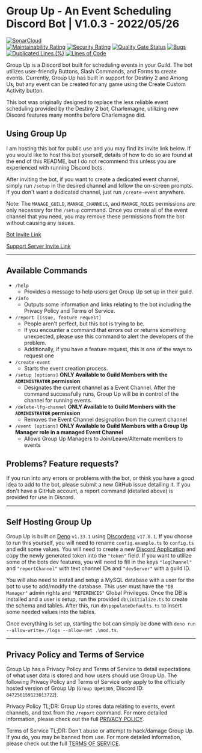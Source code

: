 # Group Up - An Event Scheduling Discord Bot | V1.0.3 - 2022/05/26
[![SonarCloud](https://sonarcloud.io/images/project_badges/sonarcloud-orange.svg)](https://sonarcloud.io/summary/new_code?id=GroupUp)  
[![Maintainability Rating](https://sonarcloud.io/api/project_badges/measure?project=GroupUp&metric=sqale_rating)](https://sonarcloud.io/summary/new_code?id=GroupUp) [![Security Rating](https://sonarcloud.io/api/project_badges/measure?project=GroupUp&metric=security_rating)](https://sonarcloud.io/summary/new_code?id=GroupUp) [![Quality Gate Status](https://sonarcloud.io/api/project_badges/measure?project=GroupUp&metric=alert_status)](https://sonarcloud.io/summary/new_code?id=GroupUp) [![Bugs](https://sonarcloud.io/api/project_badges/measure?project=GroupUp&metric=bugs)](https://sonarcloud.io/summary/new_code?id=GroupUp) [![Duplicated Lines (%)](https://sonarcloud.io/api/project_badges/measure?project=GroupUp&metric=duplicated_lines_density)](https://sonarcloud.io/summary/new_code?id=GroupUp) [![Lines of Code](https://sonarcloud.io/api/project_badges/measure?project=GroupUp&metric=ncloc)](https://sonarcloud.io/summary/new_code?id=GroupUp)  

Group Up is a Discord bot built for scheduling events in your Guild.  The bot utilizes user-friendly Buttons, Slash Commands, and Forms to create events.  Currently, Group Up has built in support for Destiny 2 and Among Us, but any event can be created for any game using the Create Custom Activity button.

This bot was originally designed to replace the less reliable event scheduling provided by the Destiny 2 bot, Charlemagne, utilizing new Discord features many months before Charlemagne did.

## Using Group Up
I am hosting this bot for public use and you may find its invite link below.  If you would like to host this bot yourself, details of how to do so are found at the end of this README, but I do not recommend this unless you are experienced with running Discord bots.

After inviting the bot, if you want to create a dedicated event channel, simply run `/setup` in the desired channel and follow the on-screen prompts.  If you don't want a dedicated channel, just run `/create-event` anywhere.

Note: The `MANAGE_GUILD`, `MANAGE_CHANNELS`, and `MANAGE_ROLES` permissions are only necessary for the `/setup` command.  Once you create all of the event channel that you need, you may remove these permissions from the bot without causing any issues.

[Bot Invite Link](https://discord.com/api/oauth2/authorize?client_id=847256159123013722&permissions=268527664&scope=bot%20applications.commands)

[Support Server Invite Link](https://discord.gg/peHASXMZYv)

---

## Available Commands
* `/help`
  * Provides a message to help users get Group Up set up in their guild.
* `/info`
  * Outputs some information and links relating to the bot including the Privacy Policy and Terms of Service.
* `/report [issue, feature request]`
  * People aren't perfect, but this bot is trying to be.
  * If you encounter a command that errors out or returns something unexpected, please use this command to alert the developers of the problem.
  * Additionally, if you have a feature request, this is one of the ways to request one
* `/create-event`
  * Starts the event creation process.
* `/setup [options]` **ONLY Available to Guild Members with the `ADMINISTRATOR` permission**
  * Designates the current channel as a Event Channel.  After the command successfully runs, Group Up will be in control of the channel for running events.
* `/delete-lfg-channel` **ONLY Available to Guild Members with the `ADMINISTRATOR` permission**
  * Removes the Event Channel designation from the current channel
* `/event [options]` **ONLY Available to Guild Members with a Group Up Manager role in a managed Event Channel**
  * Allows Group Up Managers to Join/Leave/Alternate members to events

## Problems?  Feature requests?
If you run into any errors or problems with the bot, or think you have a good idea to add to the bot, please submit a new GitHub issue detailing it.  If you don't have a GitHub account, a report command (detailed above) is provided for use in Discord.

---

## Self Hosting Group Up
Group Up is built on [Deno](https://deno.land/) `v1.33.1` using [Discordeno](https://discordeno.mod.land/) `v17.0.1`.  If you choose to run this yourself, you will need to rename `config.example.ts` to `config.ts` and edit some values.  You will need to create a new [Discord Application](https://discord.com/developers/applications) and copy the newly generated token into the `"token"` field.  If you want to utilize some of the bots dev features, you will need to fill in the keys `"logChannel"` and `"reportChannel"` with text channel IDs and `"devServer"` with a guild ID.

You will also need to install and setup a MySQL database with a user for the bot to use to add/modify the database.  This user must have the `"DB Manager"` admin rights and `"REFERENCES"` Global Privileges.  Once the DB is installed and a user is setup, run the provided `db\initialize.ts` to create the schema and tables.  After this, run `db\populateDefaults.ts` to insert some needed values into the tables.

Once everything is set up, starting the bot can simply be done with `deno run --allow-write=./logs --allow-net .\mod.ts`.

---

## Privacy Policy and Terms of Service
Group Up has a Privacy Policy and Terms of Service to detail expectations of what user data is stored and how users should use Group Up.  The following Privacy Policy and Terms of Service only apply to the officially hosted version of Group Up (`Group Up#1305`, Discord ID: `847256159123013722`).

Privacy Policy TL;DR: Group Up stores data relating to events, event channels, and text from the `/report` command.  For more detailed information, please check out the full [PRIVACY POLICY](https://github.com/Burn-E99/TheArtificer/blob/master/PRIVACY.md).

Terms of Service TL;DR: Don't abuse or attempt to hack/damage Group Up.  If you do, you may be banned from use.  For more detailed information, please check out the full [TERMS OF SERVICE](https://github.com/Burn-E99/TheArtificer/blob/master/TERMS.md).
